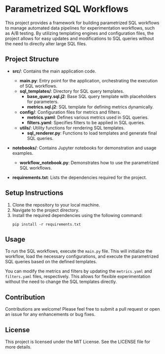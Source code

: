 # Parametrized SQL Workflows

This project provides a framework for building parametrized SQL workflows to manage automated data pipelines for experimentation workflows, such as A/B testing. By utilizing templating engines and configuration files, the project allows for easy updates and modifications to SQL queries without the need to directly alter large SQL files.

## Project Structure

- **src/**: Contains the main application code.
  - **main.py**: Entry point for the application, orchestrating the execution of SQL workflows.
  - **sql_templates/**: Directory for SQL query templates.
    - **base_query.sql.j2**: Base SQL query template with placeholders for parameters.
    - **metrics.sql.j2**: SQL template for defining metrics dynamically.
  - **config/**: Configuration files for metrics and filters.
    - **metrics.yaml**: Defines various metrics used in SQL queries.
    - **filters.yaml**: Specifies filters to be applied in SQL queries.
  - **utils/**: Utility functions for rendering SQL templates.
    - **sql_renderer.py**: Functions to load templates and generate final SQL queries.

- **notebooks/**: Contains Jupyter notebooks for demonstration and usage examples.
  - **workflow_notebook.py**: Demonstrates how to use the parametrized SQL workflows.

- **requirements.txt**: Lists the dependencies required for the project.

## Setup Instructions

1. Clone the repository to your local machine.
2. Navigate to the project directory.
3. Install the required dependencies using the following command:
   ```
   pip install -r requirements.txt
   ```

## Usage

To run the SQL workflows, execute the `main.py` file. This will initialize the workflow, load the necessary configurations, and execute the parametrized SQL queries based on the defined templates.

You can modify the metrics and filters by updating the `metrics.yaml` and `filters.yaml` files, respectively. This allows for flexible experimentation without the need to change the SQL templates directly.

## Contribution

Contributions are welcome! Please feel free to submit a pull request or open an issue for any enhancements or bug fixes.

## License

This project is licensed under the MIT License. See the LICENSE file for more details.